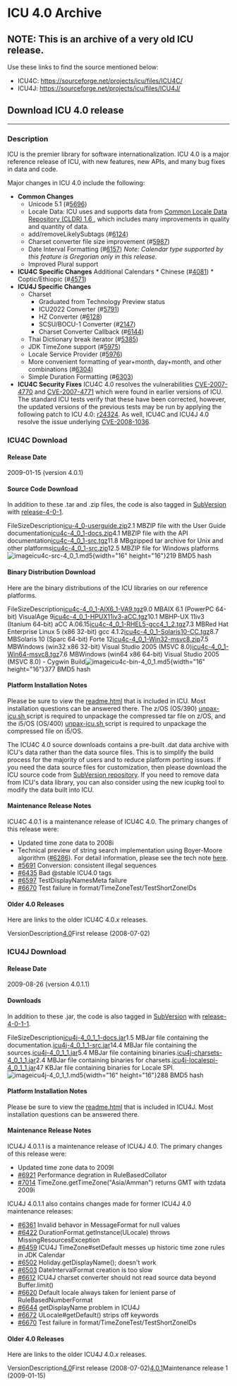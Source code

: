 # ICU 4.0 Archive

## NOTE: This is an archive of a very old ICU release.

Use these links to find the source mentioned below:

*   ICU4C: <https://sourceforge.net/projects/icu/files/ICU4C/>
*   ICU4J: <https://sourceforge.net/projects/icu/files/ICU4J/>

## Download ICU 4.0 release

---

### Description

ICU is the premier library for software internationalization. ICU 4.0 is a major
reference release of ICU, with new features, new APIs, and many bug fixes in
data and code.

Major changes in ICU 4.0 include the following:

*   **Common Changes**
    *   Unicode 5.1 (#[5696](http://bugs.icu-project.org/trac/ticket/5696))
    *   Locale Data: ICU uses and supports data from [Common Locale Data
        Repository (CLDR) 1.6 ](http://www.unicode.org/press/pr-cldr1.6.html),
        which includes many improvements in quality and quantity of data.
    *   add/removeLikelySubtags
        (#[6124](http://bugs.icu-project.org/trac/ticket/6124))
    *   Charset converter file size improvement
        (#[5987](http://bugs.icu-project.org/trac/ticket/5987))
    *   Date Interval Formatting
        (#[6157](http://bugs.icu-project.org/trac/ticket/6157)) *Note: Calendar
        type supported by this feature is Gregorian only in this release.*
    *   Improved Plural support
*   **ICU4C Specific Changes**
        Additional Calendars
        *   Chinese (#[4081](http://bugs.icu-project.org/trac/ticket/4081))
        *   Coptic/Ethiopic
            (#[4571](http://bugs.icu-project.org/trac/ticket/4571))
*   **ICU4J Specific Changes**
    *   Charset
        *   Graduated from Technology Preview status
        *   ICU2022 Converter
            (#[5791](http://bugs.icu-project.org/trac/ticket/5791))
        *   HZ Converter (#[6128](http://bugs.icu-project.org/trac/ticket/6128))
        *   SCSU/BOCU-1 Converter
            (#[2147](http://bugs.icu-project.org/trac/ticket/2147))
        *   Charset Converter Callback
            (#[6144](http://bugs.icu-project.org/trac/ticket/6144))
    *   Thai Dictionary break iterator
        (#[5385](http://bugs.icu-project.org/trac/ticket/5385))
    *   JDK TimeZone support
        (#[5975](http://bugs.icu-project.org/trac/ticket/5975))
    *   Locale Service Provider
        (#[5976](http://bugs.icu-project.org/trac/ticket/5976))
    *   More convenient formatting of year+month, day+month, and other
        combinations (#[6304](http://bugs.icu-project.org/trac/ticket/6304))
    *   Simple Duration Formatting
        (#[6303](http://bugs.icu-project.org/trac/ticket/6303))
*   **ICU4C Security Fixes**
    ICU4C 4.0 resolves the vulnerabilities
    [CVE-2007-4770](http://cve.mitre.org/cgi-bin/cvename.cgi?name=CVE-2007-4770)
    and
    [CVE-2007-4771](http://cve.mitre.org/cgi-bin/cvename.cgi?name=CVE-2007-4771)
    which were found in earlier versions of ICU. The standard ICU tests verify
    that these have been corrected, however, the updated versions of the
    previous tests may be run by applying the following patch to ICU 4.0:
    [r24324](http://bugs.icu-project.org/trac/changeset/24324). As well, ICU4C
    and ICU4J 4.0 resolve the issue underlying
    [CVE-2008-1036](http://cve.mitre.org/cgi-bin/cvename.cgi?name=CVE-2008-1036).

### ICU4C Download

#### Release Date

2009-01-15 (version 4.0.1)

#### Source Code Download

In addition to these .tar and .zip files, the code is also tagged in
[SubVersion](http://www.icu-project.org/repository/) with
[release-4-0-1](http://source.icu-project.org/repos/icu/icu/tags/release-4-0-1/).

FileSizeDescription[icu-4_0-userguide.zip](http://download.icu-project.org/files/icu4c/4.0/icu-4_0-userguide.zip)2.1
MBZIP file with the User Guide
documentation[icu4c-4_0_1-docs.zip](http://download.icu-project.org/files/icu4c/4.0.1/icu4c-4_0_1-docs.zip)4.1
MBZIP file with the API
documentation[icu4c-4_0_1-src.tgz](http://download.icu-project.org/files/icu4c/4.0.1/icu4c-4_0_1-src.tgz)11.8
MBgzipped tar archive for Unix and other
platforms[icu4c-4_0_1-src.zip](http://download.icu-project.org/files/icu4c/4.0.1/icu4c-4_0_1-src.zip)12.5
MBZIP file for Windows
platforms![imageicu4c-src-4_0_1.md5](https://ssl.icu-project.org/files/icu4c/4.0.1/icu4c-src-4_0_1.md5){width="16"
height="16"}219 BMD5 hash

#### Binary Distribution Download

Here are the binary distributions of the ICU libraries on our reference
platforms.

FileSizeDescription[icu4c-4_0_1-AIX6_1-VA9.tgz](http://download.icu-project.org/files/icu4c/4.0.1/icu4c-4_0_1-AIX6_1-VA9.tgz)9.0
MBAIX 6.1 (PowerPC 64-bit) VisualAge
9[icu4c-4_0_1-HPUX11iv3-aCC.tgz](http://download.icu-project.org/files/icu4c/4.0.1/icu4c-4_0_1-HPUX11iv3-aCC.tgz)10.1
MBHP-UX 11iv3 (Itanium 64-bit) aCC
A.06.15[icu4c-4_0_1-RHEL5-gcc4_1_2.tgz](http://download.icu-project.org/files/icu4c/4.0.1/icu4c-4_0_1-RHEL5-gcc4_1_2.tgz)7.3
MBRed Hat Enterprise Linux 5 (x86 32-bit) gcc
4.1.2[icu4c-4_0_1-Solaris10-CC.tgz](http://download.icu-project.org/files/icu4c/4.0.1/icu4c-4_0_1-Solaris10-CC.tgz)8.7
MBSolaris 10 (Sparc 64-bit) Forte
12[icu4c-4_0_1-Win32-msvc8.zip](http://download.icu-project.org/files/icu4c/4.0.1/icu4c-4_0_1-Win32-msvc8.zip)7.5
MBWindows (win32 x86 32-bit) Visual Studio 2005 (MSVC
8.0)[icu4c-4_0_1-Win64-msvc8.tgz](http://download.icu-project.org/files/icu4c/4.0.1/icu4c-4_0_1-Win64-msvc8.tgz)7.6
MBWindows (win64 x86 64-bit) Visual Studio 2005 (MSVC 8.0) - Cygwin
Build![imageicu4c-bin-4_0_1.md5](https://ssl.icu-project.org/files/icu4c/4.0.1/icu4c-bin-4_0_1.md5){width="16"
height="16"}377 BMD5 hash

#### Platform Installation Notes

Please be sure to view the
[readme.html](http://source.icu-project.org/repos/icu/icu/tags/release-4-0-1/readme.html)
that is included in ICU. Most installation questions can be answered there. The
z/OS (OS/390) [unpax-icu.sh
](http://source.icu-project.org/repos/icu/icu/tags/release-4-0-1/as_is/os390/unpax-icu.sh)script
is required to unpackage the compressed tar file on z/OS, and the i5/OS (OS/400)
[unpax-icu.sh
](http://source.icu-project.org/repos/icu/icu/tags/release-4-0-1/as_is/os400/unpax-icu.sh)script
is required to unpackage the compressed file on i5/OS.

The ICU4C 4.0 source downloads contains a pre-built .dat data archive with ICU's
data rather than the data source files. This is to simplify the build process
for the majority of users and to reduce platform porting issues. If you need the
data source files for customization, then please download the ICU source code
from [SubVersion repository](http://www.icu-project.org/repository/). If you
need to remove data from ICU's data library, you can also consider using the new
icupkg tool to modify the data built into ICU.

#### Maintenance Release Notes

ICU4C 4.0.1 is a maintenance release of ICU4C 4.0. The primary changes of this
release were:

*   Updated time zone data to 2008i
*   Technical preview of string search implementation using Boyer-Moore
    algorithm ([#6286](http://bugs.icu-project.org/trac/ticket/6286)). For
    detail information, please see the tech note
    [here](http://download.icu-project.org/files/icu4c/4.0.1/bms401technote.html).
*   [#5691](http://bugs.icu-project.org/trac/ticket/5691) Conversion: consistent
    illegal sequences
*   [#6435](http://bugs.icu-project.org/trac/ticket/6435) Bad @stable ICU4.0
    tags
*   [#6597](http://bugs.icu-project.org/trac/ticket/6597) TestDisplayNamesMeta
    failure
*   [#6670](http://bugs.icu-project.org/trac/ticket/6670) Test failure in
    format/TimeZoneTest/TestShortZoneIDs

#### Older 4.0 Releases

Here are links to the older ICU4C 4.0.*x* releases.

VersionDescription[4.0](http://download.icu-project.org/files/icu4c/4.0/)First
release (2008-07-02)

### ICU4J Download

#### Release Date

2009-08-26 (version 4.0.1.1)

#### Downloads

In addition to these .jar, the code is also tagged in
[SubVersion](http://www.icu-project.org/repository/) with
[release-4-0-1-1](http://source.icu-project.org/repos/icu/icu4j/tags/release-4-0-1-1/).

FileSizeDescription[icu4j-4_0_1_1-docs.jar](http://download.icu-project.org/files/icu4j/4.0.1.1/icu4j-4_0_1_1-docs.jar)1.5
MBJar file containing the
documentation.[icu4j-4_0_1_1-src.jar](http://download.icu-project.org/files/icu4j/4.0.1.1/icu4j-4_0_1_1-src.jar)14.4
MBJar file containing the
sources.[icu4j-4_0_1_1.jar](http://download.icu-project.org/files/icu4j/4.0.1.1/icu4j-4_0_1_1.jar)5.4
MBJar file containing
binaries.[icu4j-charsets-4_0_1_1.jar](http://download.icu-project.org/files/icu4j/4.0.1.1/icu4j-charsets-4_0_1_1.jar)2.4
MBJar file containing binaries for
charsets.[icu4j-localespi-4_0_1_1.jar](http://download.icu-project.org/files/icu4j/4.0.1.1/icu4j-localespi-4_0_1_1.jar)47
KBJar file containing binaries for Locale
SPI.![imageicu4j-4_0_1_1.md5](https://ssl.icu-project.org/files/icu4j/4.0.1.1/icu4j-4_0_1_1.md5){width="16"
height="16"}288 BMD5 hash

#### Platform Installation Notes

Please be sure to view the
[readme.html](http://source.icu-project.org/repos/icu/icu4j/tags/release-4-0-1-1/readme.html)
that is included in ICU4J. Most installation questions can be answered there.

#### Maintenance Release Notes

ICU4J 4.0.1.1 is a maintenance release of ICU4J 4.0. The primary changes of this
release were:

*   Updated time zone data to 2009l
*   [#6921](http://bugs.icu-project.org/trac/ticket/6921) Performance degration
    in RuleBasedCollator
*   [#7014](http://bugs.icu-project.org/trac/ticket/7014)
    TimeZone.getTimeZone("Asia/Amman") returns GMT with tzdata 2009i

ICU4J 4.0.1.1 also contains changes made for former ICU4J 4.0 maintenance
releases:

*   [#6361](http://bugs.icu-project.org/trac/ticket/6361) Invalid behavor in
    MessageFormat for null values
*   [#6422](http://bugs.icu-project.org/trac/ticket/6422)
    DurationFormat.getInstance(ULocale) throws MissingResourcesException
*   [#6459](http://bugs.icu-project.org/trac/ticket/6459) ICU4J
    TimeZone#setDefault messes up historic time zone rules in JDK Calendar
*   [#6502](http://bugs.icu-project.org/trac/ticket/6502)
    Holiday.getDisplayName(); doesn't work
*   [#6503](http://bugs.icu-project.org/trac/ticket/6503) DateIntervalFormat
    creation is too slow
*   [#6612](http://bugs.icu-project.org/trac/ticket/6612) ICU4J charset
    converter should not read source data beyond Buffer.limit()
*   [#6620](http://bugs.icu-project.org/trac/ticket/6620) Default locale always
    taken for lenient parse of RuleBasedNumberFormat
*   [#6644](http://bugs.icu-project.org/trac/ticket/6644) getDisplayName problem
    in ICU4J
*   [#6672](http://bugs.icu-project.org/trac/ticket/6672) ULocale#getDefault()
    strips off keywords
*   [#6670](http://bugs.icu-project.org/trac/ticket/6670) Test failure in
    format/TimeZoneTest/TestShortZoneIDs

#### Older 4.0 Releases

Here are links to the older ICU4J 4.0.*x* releases.

VersionDescription[4.0](http://download.icu-project.org/files/icu4j/4.0/)First
release
(2008-07-02)[4.0.1](http://download.icu-project.org/files/icu4j/4.0.1/)Maintenance
release 1 (2009-01-15)

